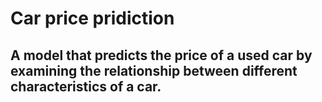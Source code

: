 # Car price pridiction

## A model that predicts the price of a used car by examining the relationship between different characteristics of a car.
